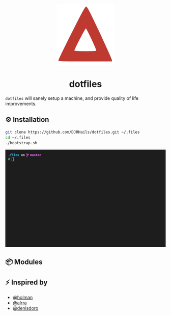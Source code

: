 <div align="center">
  
  ![Delta Logo](docs/delta.svg)
  
</div>

<h1 align="center">
  <strong>dotfiles</strong>
</h1>

`dotfiles` will sanely setup a machine, and provide quality of life improvements.

## :gear: Installation
```bash
git clone https://github.com/DJRHails/dotfiles.git ~/.files
cd ~/.files
./bootstrap.sh
```

<div align="center">

![Installation Example](docs/dotfiles.gif)

</div>

## :package: Modules



## :zap: Inspired by
- [@holman](https://github.com/holman/dotfiles)
- [@alrra](https://github.com/alrra/dotfiles)
- [@denisdoro](https://github.com/denisidoro/dotfiles)
